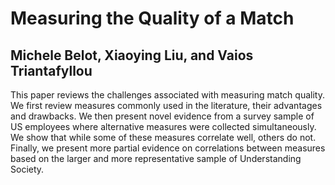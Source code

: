 # Measuring the Quality of a Match
## Michele Belot, Xiaoying Liu, and Vaios Triantafyllou

This paper reviews the challenges associated with measuring match quality. We first review measures commonly used in the literature, their advantages and drawbacks. We then present novel evidence from a survey sample of US employees where alternative measures were collected simultaneously. We show that while some of these measures correlate well, others do not. Finally, we present more partial evidence on correlations between measures based on the larger and more representative sample of Understanding Society.
